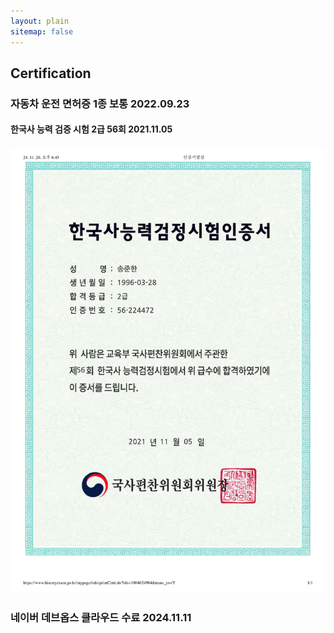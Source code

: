 ```yaml
---
layout: plain
sitemap: false
---
```

## Certification

### 자동차 운전 면허증 1종 보통 2022.09.23

#### 한국사 능력 검증 시험 2급 56회 2021.11.05
![한국사 자격증](assets/img/certification/인증서발급-1.png)

### 네이버 데브옵스 클라우드 수료 2024.11.11